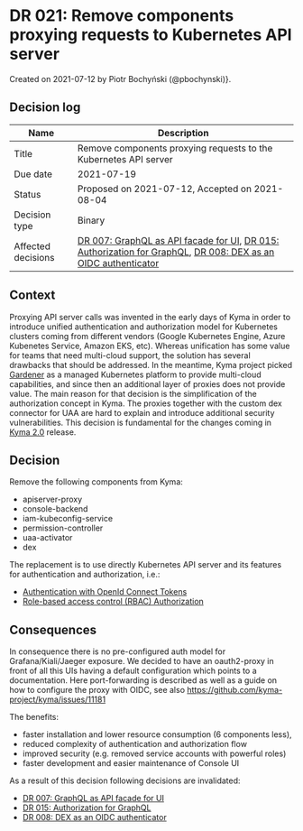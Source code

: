 # DR 021: Remove components proxying requests to Kubernetes API server

Created on 2021-07-12 by Piotr Bochyński (@pbochynski)}.

## Decision log

| Name | Description |
|-----------------------|------------------------------------------------------------------------------------|
| Title | Remove components proxying requests to the Kubernetes API server |
| Due date | 2021-07-19 |
| Status | Proposed on 2021-07-12, Accepted on 2021-08-04|
| Decision type | Binary |
| Affected decisions | [DR 007: GraphQL as API facade for UI](https://github.com/kyma-project/community/blob/main/collaboration/sig-core/decisions/dr-007-GraphQL_as_API_facade_for_UI.md), [DR 015: Authorization for GraphQL](https://github.com/kyma-project/community/blob/main/collaboration/sig-core/decisions/dr-015-Authorization_for_GraphQL.md), [DR 008: DEX as an OIDC authenticator](https://github.com/kyma-project/community/blob/main/collaboration/sig-core/decisions/dr-008-Dex_as_an_OIDC_authenticator.md) |

## Context

Proxying API server calls was invented in the early days of Kyma in order to introduce unified authentication and authorization model for Kubernetes clusters coming from different vendors (Google Kubernetes Engine, Azure Kubenetes Service, Amazon EKS, etc). Whereas unification has some value for teams that need multi-cloud support, the solution has several drawbacks that should be addressed. In the meantime, Kyma project picked [Gardener](https://github.com/gardener) as a managed Kubernetes platform to provide multi-cloud capabilities, and since then an additional layer of proxies does not provide value. The main reason for that decision is the simplification of the authorization concept in Kyma. The proxies together with the custom dex connector for UAA are hard to explain and introduce additional security vulnerabilities. This decision is fundamental for the changes coming in [Kyma 2.0](https://github.com/kyma-project/kyma/issues/11337) release.

## Decision

Remove the following components from Kyma:
- apiserver-proxy
- console-backend
- iam-kubeconfig-service
- permission-controller
- uaa-activator
- dex

The replacement is to use directly Kubernetes API server and its features for authentication and authorization, i.e.:
- [Authentication with OpenId Connect Tokens](https://kubernetes.io/docs/reference/access-authn-authz/authentication/#openid-connect-tokens)
- [Role-based access control (RBAC) Authorization](https://kubernetes.io/docs/reference/access-authn-authz/rbac/)


## Consequences

In consequence there is no pre-configured auth model for Grafana/Kiali/Jaeger exposure. We decided to have an oauth2-proxy in front of all this UIs having a default configuration which points to a documentation. Here port-forwarding is described as well as a guide on how to configure the proxy with OIDC, see also https://github.com/kyma-project/kyma/issues/11181

The benefits:
- faster installation and lower resource consumption (6 components less),
- reduced complexity of authentication and authorization flow
- improved security (e.g. removed service accounts with powerful roles)
- faster development and easier maintenance of Console UI 

As a result of this decision following decisions are invalidated:
- [DR 007: GraphQL as API facade for UI](https://github.com/kyma-project/community/blob/main/collaboration/sig-core/decisions/dr-007-GraphQL_as_API_facade_for_UI.md)
- [DR 015: Authorization for GraphQL](https://github.com/kyma-project/community/blob/main/collaboration/sig-core/decisions/dr-015-Authorization_for_GraphQL.md)
- [DR 008: DEX as an OIDC authenticator](https://github.com/kyma-project/community/blob/main/collaboration/sig-core/decisions/dr-008-Dex_as_an_OIDC_authenticator.md)
